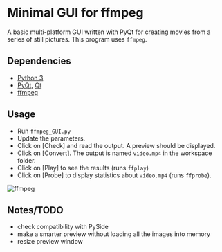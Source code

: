 # Minimal GUI for ffmpeg

A basic multi-platform GUI written with PyQt for creating movies from a series of still pictures.
This program uses `ffmpeg`.

## Dependencies
  * [Python 3](https://www.python.org/)
  * [PyQt](https://www.riverbankcomputing.com/software/pyqt/intro), [Qt](https://www.qt.io/)
  * [ffmpeg](https://www.ffmpeg.org/)

## Usage

  * Run `ffmpeg_GUI.py`
  * Update the parameters. 
  * Click on [Check] and read the output. A preview should be displayed.
  * Click on [Convert]. The output is named `video.mp4` in the workspace folder.
  * Click on [Play] to see the results (runs `ffplay`)
  * Click on [Probe] to display statistics about `video.mp4` (runs `ffprobe`).

![ffmpeg](screenshot.png)

## Notes/TODO
  * check compatibility with PySide
  * make a smarter preview without loading all the images into memory
  * resize preview window

